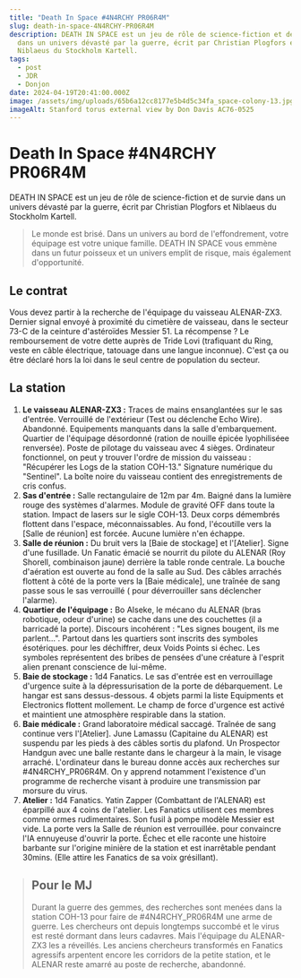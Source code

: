 ```yaml
---
title: "Death In Space #4N4RCHY PR06R4M"
slug: death-in-space-4N4RCHY-PR06R4M
description: DEATH IN SPACE est un jeu de rôle de science-fiction et de survie
  dans un univers dévasté par la guerre, écrit par Christian Plogfors et
  Niblaeus du Stockholm Kartell.
tags:
  - post
  - JDR
  - Donjon
date: 2024-04-19T20:41:00.000Z
image: /assets/img/uploads/65b6a12cc8177e5b4d5c34fa_space-colony-13.jpg
imageAlt: Stanford torus external view by Don Davis AC76-0525
---
```

# Death In Space #4N4RCHY PR06R4M

DEATH IN SPACE est un jeu de rôle de science-fiction et de survie dans un univers dévasté par la guerre, écrit par Christian Plogfors et Niblaeus du Stockholm Kartell.

> Le monde est brisé. Dans un univers au bord de l'effondrement, votre équipage est votre unique famille. DEATH IN SPACE vous emmène dans un futur poisseux et un univers emplit de risque, mais également d'opportunité.

## Le contrat

Vous devez partir à la recherche de l'équipage du vaisseau ALENAR-ZX3. Dernier signal envoyé à proximité du cimetière de vaisseau, dans le secteur 73-C de la ceinture d'astéroïdes Messier 51. La récompense ? Le remboursement de votre dette auprès de Tride Lovi (trafiquant du Ring, veste en câble électrique, tatouage dans une langue inconnue). C'est ça ou être déclaré hors la loi dans le seul centre de population du secteur.

## La station

1. **Le vaisseau ALENAR-ZX3 :** Traces de mains ensanglantées sur le sas d'entrée. Verrouillé de l'extérieur (Test <TEC> ou déclenche Echo Wire). Abandonné. Equipements manquants dans la salle d'embarquement. Quartier de l'équipage désordonné (ration de nouille épicée lyophiliséee renversée). Poste de pilotage du vaisseau avec 4 sièges. Ordinateur fonctionnel, on peut y trouver l'ordre de mission du vaisseau : "Récupérer les Logs de la station COH-13." Signature numérique du "Sentinel". La boîte noire du vaisseau contient des enregistrements de cris confus.
2. **Sas d'entrée :** Salle rectangulaire de 12m par 4m. Baigné dans la lumière rouge des systèmes d'alarmes. Module de gravité OFF dans toute la station. Impact de lasers sur le sigle COH-13. Deux corps démembrés flottent dans l'espace, méconnaissables. Au fond, l'écoutille vers la \[Salle de réunion] est forcée. Aucune lumière n'en échappe.
3. **Salle de réunion :** Du bruit vers la \[Baie de stockage] et l'\[Atelier]. Signe d'une fusillade. Un Fanatic émacié se nourrit du pilote du ALENAR (Roy Shorell, combinaison jaune) derrière la table ronde centrale. La bouche d'aération est ouverte au fond de la salle au Sud. Des câbles arrachés flottent à côté de la porte vers la \[Baie médicale], une traînée de sang passe sous le sas verrouillé (<TEC> pour déverrouiller sans déclencher l'alarme).
4. **Quartier de l'équipage :** Bo AIseke, le mécano du ALENAR (bras robotique, odeur d'urine) se cache dans une des couchettes (il a barricadé la porte). Discours incohérent : "Les signes bougent, ils me parlent...". Partout dans les quartiers sont inscrits des symboles ésotériques. <SVY> pour les déchiffrer, deux Voids Points si échec. Les symboles représentent des bribes de pensées d'une créature à l'esprit alien prenant conscience de lui-même.
5. **Baie de stockage :** 1d4 Fanatics. Le sas d'entrée est en verrouillage d'urgence suite à la dépressurisation de la porte de débarquement. Le hangar est sans dessus-dessous. 4 objets parmi la liste Equipments et Electronics flottent mollement. Le champ de force d'urgence est activé et maintient une atmosphère respirable dans la station.
6. **Baie médicale :** Grand laboratoire médical saccagé. Traînée de sang continue vers l'\[Atelier]. June Lamassu (Capitaine du ALENAR) est suspendu par les pieds à des câbles sortis du plafond. Un Prospector Handgun avec une balle restante dans le chargeur à la main, le visage arraché. L'ordinateur dans le bureau donne accès aux recherches sur #4N4RCHY_PR06R4M. On y apprend notamment l'existence d'un programme de recherche visant à produire une transmission par morsure du virus.
7. **Atelier :** 1d4 Fanatics. Yatin Zapper (Combattant de l'ALENAR) est éparpillé aux 4 coins de l'atelier. Les Fanatics utilisent ces membres comme ormes rudimentaires. Son fusil à pompe modèle Messier est vide. La porte vers la Salle de réunion est verrouillée. <SVY> pour convaincre l'IA ennuyeuse d'ouvrir la porte. Échec et elle raconte une histoire barbante sur l'origine minière de la station et est inarrêtable pendant 30mins. (Elle attire les Fanatics de sa voix grésillant).

> ## Pour le MJ
>
> Durant la guerre des gemmes, des recherches sont menées dans la station COH-13 pour faire de #4N4RCHY_PR06R4M une arme de guerre. Les chercheurs ont depuis longtemps succombé et le virus est resté dormant dans leurs cadavres. Mais l'équipage du ALENAR-ZX3 les a réveillés. Les anciens chercheurs transformés en Fanatics agressifs arpentent encore les corridors de la petite station, et le ALENAR reste amarré au poste de recherche, abandonné.

